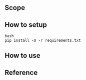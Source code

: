 # <project name>

<introduction>

## Scope

## How to setup

```
bash
pip install -U -r requirements.txt
```

## How to use

## Reference